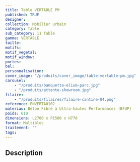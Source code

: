 ```yaml
---
title: Table VERTABLE PM
published: TRUE
designer:
collection: Mobilier urbain
category: Table
sub_category: 11 Table
gamme: VERTABLE
taille:
motifs:
motif_vegetal:
motif_window:
portes:
bal:
personnalisation:
cover_image: "/produits/cover_image/table-vertable-pm.jpg"
carousel:
    - "/produits/banquette-elium-parc.jpg"
    - "/produits/attente-showroom.jpg"
filaire:
    - "/produits/filaires/filaire-cantine-04.png"
reference: ENVERTA0102
materiau: Béton Fibré à Ultra-hautes Performances (BFUP)
poids: 610
dimensions: L2700 x P1500 x H770
format: Multibloc
traitement: ""
tags:
---
```


## Description
